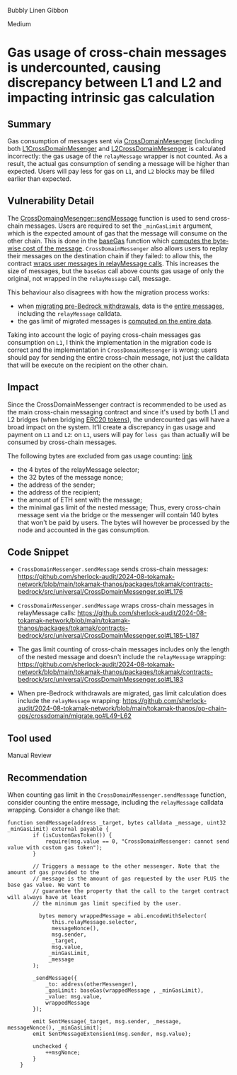 Bubbly Linen Gibbon

Medium

# Gas usage of cross-chain messages is undercounted, causing discrepancy between L1 and L2 and impacting intrinsic gas calculation

## Summary
Gas consumption of messages sent via [CrossDomainMesenger](https://github.com/sherlock-audit/2024-08-tokamak-network/blob/main/tokamak-thanos/packages/tokamak/contracts-bedrock/src/universal/CrossDomainMessenger.sol#L87) (including both [L1CrossDomainMesenger](https://github.com/sherlock-audit/2024-08-tokamak-network/blob/main/tokamak-thanos/packages/tokamak/contracts-bedrock/src/L1/L1CrossDomainMessenger.sol#L23) and [L2CrossDomainMesenger](https://github.com/sherlock-audit/2024-08-tokamak-network/blob/main/tokamak-thanos/packages/tokamak/contracts-bedrock/src/L2/L2CrossDomainMessenger.sol#L19)  is calculated incorrectly: the gas usage of the `relayMessage` wrapper is not counted. As a result, the actual gas consumption of sending a message will be higher than expected. Users will pay less for gas on `L1`, and `L2` blocks may be filled earlier than expected.
## Vulnerability Detail
The [CrossDomaingMesenger::sendMessage](https://github.com/sherlock-audit/2024-08-tokamak-network/blob/main/tokamak-thanos/packages/tokamak/contracts-bedrock/src/universal/CrossDomainMessenger.sol#L176) function is used to send cross-chain messages. Users are required to set the `_minGasLimit` argument, which is the expected amount of gas that the message will consume on the other chain. This is done in the [baseGas](https://github.com/sherlock-audit/2024-08-tokamak-network/blob/main/tokamak-thanos/packages/tokamak/contracts-bedrock/src/universal/CrossDomainMessenger.sol#L183) function which [computes the byte-wise cost of the message](https://github.com/sherlock-audit/2024-08-tokamak-network/blob/main/tokamak-thanos/packages/tokamak/contracts-bedrock/src/universal/CrossDomainMessenger.sol#L348). `CrossDomainMessenger` also allows users to replay their messages on the destination chain if they failed: to allow this, the contract [wraps user messages in relayMessage calls](https://github.com/sherlock-audit/2024-08-tokamak-network/blob/main/tokamak-thanos/packages/tokamak/contracts-bedrock/src/universal/CrossDomainMessenger.sol#L181-L188). This increases the size of messages, but the `baseGas` call above counts gas usage of only the original, not wrapped in the `relayMessage` call, message.

This behaviour also disagrees with how the migration process works:
* when [migrating pre-Bedrock withdrawals](https://github.com/sherlock-audit/2024-08-tokamak-network/blob/main/tokamak-thanos/op-chain-ops/crossdomain/migrate.go#L27), data is the [entire messages](https://github.com/sherlock-audit/2024-08-tokamak-network/blob/main/tokamak-thanos/op-chain-ops/crossdomain/migrate.go#L49-L56), including the `relayMessage` calldata.
* the gas limit of migrated messages is [computed on the entire data](https://github.com/sherlock-audit/2024-08-tokamak-network/blob/main/tokamak-thanos/op-chain-ops/crossdomain/migrate.go#L62).

Taking into account the logic of paying cross-chain messages gas consumption on `L1`, I think the implementation in the migration code is correct and the implementation in `CrossDomainMessenger` is wrong: users should pay for sending the entire cross-chain message, not just the calldata that will be execute on the recipient on the other chain.
## Impact
Since the CrossDomainMessenger contract is recommended to be used as the main cross-chain messaging contract and since it's used by both L1 and L2 bridges (when bridging  [ERC20 tokens](https://github.com/sherlock-audit/2024-08-tokamak-network/blob/main/tokamak-thanos/packages/tokamak/contracts-bedrock/src/universal/StandardBridge.sol#L444-L459)), the undercounted gas will have a broad impact on the system. It'll create a discrepancy in gas usage and payment on `L1` and `L2`: on `L1`, users will pay for `less gas` than actually will be consumed by cross-chain messages.

The following bytes are excluded from gas usage counting: [link](https://github.com/sherlock-audit/2024-08-tokamak-network/blob/main/tokamak-thanos/packages/tokamak/contracts-bedrock/src/universal/CrossDomainMessenger.sol#L186)
* the 4 bytes of the relayMessage selector;
* the 32 bytes of the message nonce;
* the address of the sender;
* the address of the recipient;
* the amount of ETH sent with the message;
* the minimal gas limit of the nested message;
Thus, every cross-chain message sent via the bridge or the messenger will contain 140 bytes that won't be paid by users. The bytes will however be processed by the node and accounted in the gas consumption.

## Code Snippet
* `CrossDomainMessenger.sendMessage` sends cross-chain messages: https://github.com/sherlock-audit/2024-08-tokamak-network/blob/main/tokamak-thanos/packages/tokamak/contracts-bedrock/src/universal/CrossDomainMessenger.sol#L176

* `CrossDomainMessenger.sendMessage` wraps cross-chain messages in relayMessage calls: https://github.com/sherlock-audit/2024-08-tokamak-network/blob/main/tokamak-thanos/packages/tokamak/contracts-bedrock/src/universal/CrossDomainMessenger.sol#L185-L187

* The gas limit counting of cross-chain messages includes only the length of the nested message and doesn't include the `relayMessage` wrapping: https://github.com/sherlock-audit/2024-08-tokamak-network/blob/main/tokamak-thanos/packages/tokamak/contracts-bedrock/src/universal/CrossDomainMessenger.sol#L183


* When pre-Bedrock withdrawals are migrated, gas limit calculation does include the `relayMessage` wrapping: https://github.com/sherlock-audit/2024-08-tokamak-network/blob/main/tokamak-thanos/op-chain-ops/crossdomain/migrate.go#L49-L62
## Tool used

Manual Review

## Recommendation
When counting gas limit in the `CrossDomainMessenger.sendMessage` function, consider counting the entire message, including the `relayMessage` calldata wrapping. Consider a change like that:

```solidity
function sendMessage(address _target, bytes calldata _message, uint32 _minGasLimit) external payable {
        if (isCustomGasToken()) {
            require(msg.value == 0, "CrossDomainMessenger: cannot send value with custom gas token");
        }

        // Triggers a message to the other messenger. Note that the amount of gas provided to the
        // message is the amount of gas requested by the user PLUS the base gas value. We want to
        // guarantee the property that the call to the target contract will always have at least
        // the minimum gas limit specified by the user.

          bytes memory wrappedMessage = abi.encodeWithSelector(
              this.relayMessage.selector,
              messageNonce(),
              msg.sender,
              _target,
              msg.value,
             _minGasLimit,
             _message
        );

        _sendMessage({
            _to: address(otherMessenger),
            _gasLimit: baseGas(wrappedMessage , _minGasLimit),
            _value: msg.value,
            wrappedMessage 
        });

        emit SentMessage(_target, msg.sender, _message, messageNonce(), _minGasLimit);
        emit SentMessageExtension1(msg.sender, msg.value);

        unchecked {
            ++msgNonce;
        }
    }
```
